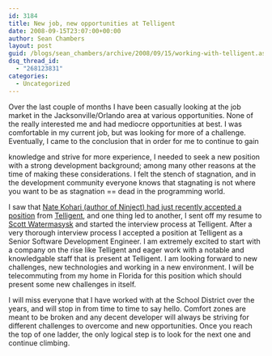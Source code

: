 ```yaml
---
id: 3184
title: New job, new opportunities at Telligent
date: 2008-09-15T23:07:00+00:00
author: Sean Chambers
layout: post
guid: /blogs/sean_chambers/archive/2008/09/15/working-with-telligent.aspx
dsq_thread_id:
  - "268123831"
categories:
  - Uncategorized
---
```

Over the last couple of months I have been casually looking at the job market in the Jacksonville/Orlando area at various opportunities. None of the really interested me and had mediocre opportunities at best. I was comfortable in my current job, but was looking for more of a challenge. Eventually, I came to the conclusion that in order for me to continue to gain
  
knowledge and strive for more experience, I needed to seek a new position with a strong development background; among many other reasons at the time of making these considerations. I felt the stench of stagnation, and in the development community everyone knows that stagnating is not where you want to be as stagnation == dead in the programming world. 

I saw that [Nate Kohari (author of Ninject) had just recently accepted a position](http://kohari.org/2008/08/21/joining-the-telligenti/) from [Telligent](http://www.telligent.com), and one thing led to another, I sent off my resume to [Scott Watermasysk](http://simpable.com/) and started the interview process at Telligent. After a very thorough interview process I accepted a position at Telligent as a Senior Software Development Engineer. I am extremely excited to start with a company on the rise like Telligent and eager work with a notable and knowledgable staff that is present at Telligent. I am looking forward to new challenges, new technologies and working in a new environment. I will be telecommuting from my home in Florida for this position which should present some new challenges in itself.

I will miss everyone that I have worked with at the School District over the years, and will stop in from time to time to say hello. Comfort zones are meant to be broken and any decent developer will always be striving for different challenges to overcome and new opportunities. Once you reach the top of one ladder, the only logical step is to look for the next one and continue climbing.